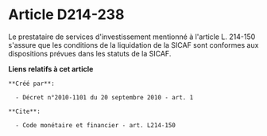# Article D214-238

Le prestataire de services d'investissement mentionné à l'article L. 214-150 s'assure que les conditions de la liquidation de
la SICAF sont conformes aux dispositions prévues dans les statuts de la SICAF.

**Liens relatifs à cet article**

	**Créé par**:

	  - Décret n°2010-1101 du 20 septembre 2010 - art. 1

	**Cite**:

	  - Code monétaire et financier - art. L214-150
